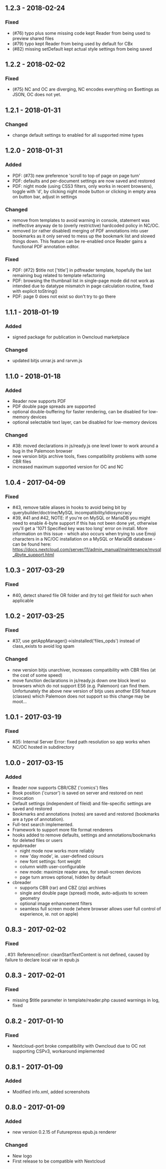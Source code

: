 ## 1.2.3 - 2018-02-24
### Fixed
 - (#76) typo plus some missing code kept Reader from being used to preview shared files
 - (#79) typo kept Reader from being used by default for CBx
 - (#82) missing setDefault kept actual style settings from being saved

## 1.2.2 - 2018-02-02
### Fixed
 - (#75) NC and OC are diverging, NC encodes everything on $settings as JSON, OC does not yet.

## 1.2.1 - 2018-01-31
### Changed
 - change default settings to enabled for all supported mime types

## 1.2.0 - 2018-01-31
### Added
 - PDF: (#73) new preference 'scroll to top of page on page turn'
 - PDF: defaults and per-document settings are now saved and restored
 - PDF: night mode (using CSS3 filters, only works in recent browsers), toggle with 'd', by clicking night mode button or clicking in empty area on button bar, adjust in settings

### Changed
 - remove <base> from templates to avoid warning in console, <base> statement was ineffective anyway de to (overly restrictive) hardcoded policy in NC/OC.
 - removed (or rather disabled) merging of PDF annotations into user bookmarks as it only served to mess up the bookmark list and slowed things down. This feature can be re-enabled once Reader gains a functional PDF annotation editor.

### Fixed
 - PDF: (#72) $title not ['title'] in pdfreader template, hopefully the last remaining bug related to template refactoring
 - PDF: browsing the thumbnail list in single-page mode did not work as intended due to datatype mismatch in page calculation routine, fixed with explicit toString()
 - PDF: page 0 does not exist so don't try to go there

## 1.1.1 - 2018-01-19
### Added
 - signed package for publication in Owncloud marketplace

### Changed
 - updated bitjs unrar.js and rarvm.js

## 1.1.0 - 2018-01-18
### Added
 - Reader now supports PDF
 - PDF double page spreads are supported
 - optional double-buffering for faster rendering, can be disabled for low-memory devices
 - optional selectable text layer, can be disabled for low-memory devices

### Changed
 - #38: moved declarations in js/ready.js one level lower to work around a bug in the Palemoon browser
 - new version bitjs archive tools, fixes compatibility problems with some CBR files
 - increased maximum supported version for OC and NC

## 1.0.4 - 2017-04-09
### Fixed
 - #43, remove table aliases in hooks to avoid being bit by querybuilder/doctrine/MySQL incompatibility/idiosyncracy
 - #39, #41 and #42, NOTE: if you're on MySQL or MariaDB you might need to enable 4-byte support if this has not been done yet, otherwise you'll get a '1071 Specified key was too long' error on install. More information on this issue - which also occurs when trying to use Emoji characters in a NC/OC installation on a MySQL or MariaDB database - can be found here: https://docs.nextcloud.com/server/11/admin_manual/maintenance/mysql_4byte_support.html

## 1.0.3 - 2017-03-29
### Fixed
 - #40, detect shared file OR folder and (try to) get fileId for such when applicable

## 1.0.2 - 2017-03-25
### Fixed
 - #37, use getAppManager()->isInstalled('files_opds') instead of class_exists to avoid log spam

### Changed
 - new version bitjs unarchiver, increases compatibility with CBR files (at the cost of some speed)
 - move function declarations in js/ready.js down one block level so browsers which do not support
   ES6 (e.g. Palemoon) can find them. Unfortunately the above new version of bitjs uses another ES6 
   feature (classes) which Palemoon does not support so this change may be moot...

## 1.0.1 - 2017-03-19
### Fixed
 - #35: Internal Server Error: fixed path resolution so app works when NC/OC hosted in subdirectory

## 1.0.0 - 2017-03-15
### Added
 - Reader now supports CBR/CBZ ('comics') files
 - Book position ('cursor') is saved on server and restored on next invocation
 - Default settings (independent of fileid) and file-specific settings are saved and restored
 - Bookmarks and annotations (notes) are saved and restored (bookmarks are a type of annotation).
 - Full-text search implemented.
 - Framework to support more file format renderers
 - hooks added to remove defaults, settings and annotations/bookmarks for deleted files or users
 - epubreader
   * night mode now works more reliably
   * new 'day mode', ie. user-defined colours
   * new font settings: font weight
   * column width user-configurable
   * new mode: maximize reader area, for small-screen devices
   * page turn arrows optional, hidden by default
 - cbreader
   * supports CBR (rar) and CBZ (zip) archives
   * single and double page (spread) mode, auto-adjusts to screen geometry
   * optional image enhancement filters
   * seamless full screen mode (where browser allows user full control of experience, ie. not on apple)

## 0.8.3 - 2017-02-02
### Fixed
 . #31: ReferenceError: cleanStartTextContent is not defined, caused by failure to declare local var in epub.js

## 0.8.3 - 2017-02-01
### Fixed
 - missing $title parameter in template/reader.php caused warnings in log, fixed

## 0.8.2 - 2017-01-10
### Fixed
 - Nextcloud-port broke compatibility with Owncloud due to OC not supporting CSPv3, workaround implemented

## 0.8.1 - 2017-01-09
### Added
 - Modified info.xml, added screenshots

## 0.8.0 - 2017-01-09
### Added
 - new version 0.2.15 of Futurepress epub.js renderer

### Changed
 - New logo
 - First release to be compatible with Nextcloud
